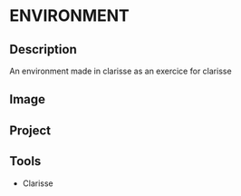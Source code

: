 # ENVIRONMENT

## Description

An environment made in clarisse as an exercice for clarisse

## Image

## Project

## Tools

- Clarisse
